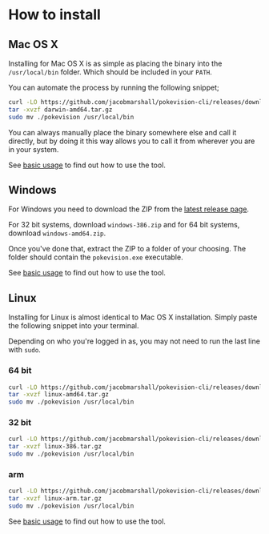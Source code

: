 # How to install

## Mac OS X

Installing for Mac OS X is as simple as placing the binary into the `/usr/local/bin` folder. Which should be included in your `PATH`.

You can automate the process by running the following snippet;

```sh
curl -LO https://github.com/jacobmarshall/pokevision-cli/releases/download/1.0.10/darwin-amd64.tar.gz
tar -xvzf darwin-amd64.tar.gz
sudo mv ./pokevision /usr/local/bin
```

You can always manually place the binary somewhere else and call it directly, but by doing it this way allows you to call it from wherever you are in your system.

See [basic usage](./basic-usage.md) to find out how to use the tool.

## Windows

For Windows you need to download the ZIP from the [latest release page](https://github.com/jacobmarshall/pokevision-cli/releases/latest).

For 32 bit systems, download `windows-386.zip` and for 64 bit systems, download `windows-amd64.zip`.

Once you've done that, extract the ZIP to a folder of your choosing. The folder should contain the `pokevision.exe` executable.

See [basic usage](./basic-usage.md) to find out how to use the tool.

## Linux

Installing for Linux is almost identical to Mac OS X installation. Simply paste the following snippet into your terminal.

Depending on who you're logged in as, you may not need to run the last line with `sudo`.

### 64 bit

```sh
curl -LO https://github.com/jacobmarshall/pokevision-cli/releases/download/1.0.10/linux-amd64.tar.gz
tar -xvzf linux-amd64.tar.gz
sudo mv ./pokevision /usr/local/bin
```

### 32 bit

```sh
curl -LO https://github.com/jacobmarshall/pokevision-cli/releases/download/1.0.10/linux-386.tar.gz
tar -xvzf linux-386.tar.gz
sudo mv ./pokevision /usr/local/bin
```

### arm

```sh
curl -LO https://github.com/jacobmarshall/pokevision-cli/releases/download/1.0.10/linux-arm.tar.gz
tar -xvzf linux-arm.tar.gz
sudo mv ./pokevision /usr/local/bin
```

See [basic usage](./basic-usage.md) to find out how to use the tool.
